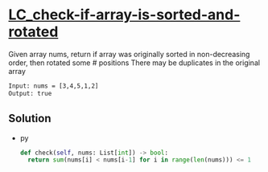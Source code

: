 # [LC_check-if-array-is-sorted-and-rotated](https://leetcode.com/problems/check-if-array-is-sorted-and-rotated)

Given array nums, return if array was originally sorted in non-decreasing order, then rotated some # positions
There may be duplicates in the original array

```txt
Input: nums = [3,4,5,1,2]
Output: true
```

## Solution

* py

  ```py
  def check(self, nums: List[int]) -> bool:
    return sum(nums[i] < nums[i-1] for i in range(len(nums))) <= 1
  ```
